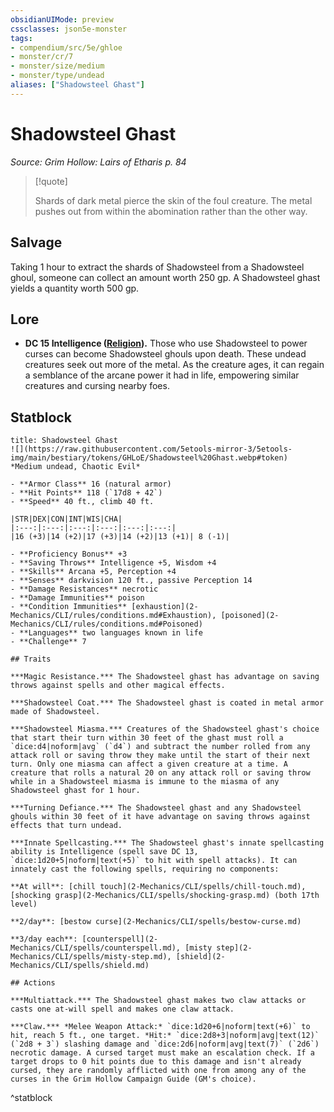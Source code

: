 ```yaml
---
obsidianUIMode: preview
cssclasses: json5e-monster
tags:
- compendium/src/5e/ghloe
- monster/cr/7
- monster/size/medium
- monster/type/undead
aliases: ["Shadowsteel Ghast"]
---
```

# Shadowsteel Ghast
*Source: Grim Hollow: Lairs of Etharis p. 84*  

> [!quote]  
> 
> Shards of dark metal pierce the skin of the foul creature. The metal pushes out from within the abomination rather than the other way.

## Salvage

Taking 1 hour to extract the shards of Shadowsteel from a Shadowsteel ghoul, someone can collect an amount worth 250 gp. A Shadowsteel ghast yields a quantity worth 500 gp.

## Lore

- **DC 15 Intelligence ([Religion](2-Mechanics/CLI/rules/skills.md#Religion)).** Those who use Shadowsteel to power curses can become Shadowsteel ghouls upon death. These undead creatures seek out more of the metal. As the creature ages, it can regain a semblance of the arcane power it had in life, empowering similar creatures and cursing nearby foes.  

## Statblock

```ad-statblock
title: Shadowsteel Ghast
![](https://raw.githubusercontent.com/5etools-mirror-3/5etools-img/main/bestiary/tokens/GHLoE/Shadowsteel%20Ghast.webp#token)
*Medium undead, Chaotic Evil*

- **Armor Class** 16 (natural armor)
- **Hit Points** 118 (`17d8 + 42`)
- **Speed** 40 ft., climb 40 ft.

|STR|DEX|CON|INT|WIS|CHA|
|:---:|:---:|:---:|:---:|:---:|:---:|
|16 (+3)|14 (+2)|17 (+3)|14 (+2)|13 (+1)| 8 (-1)|

- **Proficiency Bonus** +3
- **Saving Throws** Intelligence +5, Wisdom +4
- **Skills** Arcana +5, Perception +4
- **Senses** darkvision 120 ft., passive Perception 14
- **Damage Resistances** necrotic
- **Damage Immunities** poison
- **Condition Immunities** [exhaustion](2-Mechanics/CLI/rules/conditions.md#Exhaustion), [poisoned](2-Mechanics/CLI/rules/conditions.md#Poisoned)
- **Languages** two languages known in life
- **Challenge** 7

## Traits

***Magic Resistance.*** The Shadowsteel ghast has advantage on saving throws against spells and other magical effects.

***Shadowsteel Coat.*** The Shadowsteel ghast is coated in metal armor made of Shadowsteel.

***Shadowsteel Miasma.*** Creatures of the Shadowsteel ghast's choice that start their turn within 30 feet of the ghast must roll a `dice:d4|noform|avg` (`d4`) and subtract the number rolled from any attack roll or saving throw they make until the start of their next turn. Only one miasma can affect a given creature at a time. A creature that rolls a natural 20 on any attack roll or saving throw while in a Shadowsteel miasma is immune to the miasma of any Shadowsteel ghast for 1 hour.

***Turning Defiance.*** The Shadowsteel ghast and any Shadowsteel ghouls within 30 feet of it have advantage on saving throws against effects that turn undead.

***Innate Spellcasting.*** The Shadowsteel ghast's innate spellcasting ability is Intelligence (spell save DC 13, `dice:1d20+5|noform|text(+5)` to hit with spell attacks). It can innately cast the following spells, requiring no components:

**At will**: [chill touch](2-Mechanics/CLI/spells/chill-touch.md), [shocking grasp](2-Mechanics/CLI/spells/shocking-grasp.md) (both 17th level)

**2/day**: [bestow curse](2-Mechanics/CLI/spells/bestow-curse.md)

**3/day each**: [counterspell](2-Mechanics/CLI/spells/counterspell.md), [misty step](2-Mechanics/CLI/spells/misty-step.md), [shield](2-Mechanics/CLI/spells/shield.md)

## Actions

***Multiattack.*** The Shadowsteel ghast makes two claw attacks or casts one at-will spell and makes one claw attack.

***Claw.*** *Melee Weapon Attack:* `dice:1d20+6|noform|text(+6)` to hit, reach 5 ft., one target. *Hit:* `dice:2d8+3|noform|avg|text(12)` (`2d8 + 3`) slashing damage and `dice:2d6|noform|avg|text(7)` (`2d6`) necrotic damage. A cursed target must make an escalation check. If a target drops to 0 hit points due to this damage and isn't already cursed, they are randomly afflicted with one from among any of the curses in the Grim Hollow Campaign Guide (GM's choice).
```
^statblock